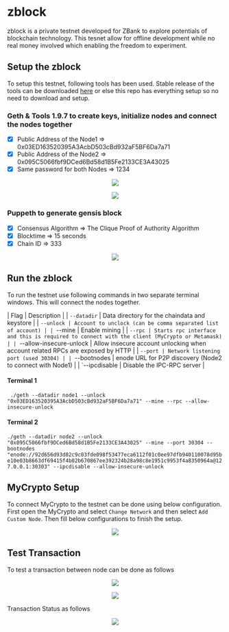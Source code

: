 # zblock

zblock is a private testnet developed for ZBank to explore potentials of blockchain technology. This tesnet allow for offline development while no real money involved which enabling the freedom to experiment.

## Setup the zblock

To setup this testnet, following tools has been used. Stable release of the tools can be downloaded [here](https://geth.ethereum.org/downloads/) or else this repo has everything setup so no need to download and setup.

### Geth & Tools 1.9.7 to create keys, initialize nodes and connect the nodes together

- [x] Public Address of the Node1 => 0x03ED163520395A3AcbD503cBd932aF5BF6Da7a71
- [x] Public Address of the Node2 => 0x095C5066fbf9DCed6Bd58d1B5Fe2133CE3A43025
- [x] Same password for both Nodes => 1234

<p align="center">
  <img src="https://github.com/chirathlv/zblock/blob/main/Screenshots/Node_Config.PNG">
</p>
<p align="center">
  <img src="https://github.com/chirathlv/zblock/blob/main/Screenshots/Node_Initialization.PNG">
</p>

### Puppeth to generate gensis block

- [x] Consensus Algorithm => The Clique Proof of Authority Algorithm
- [x] Blocktime => 15 seconds
- [x] Chain ID => 333

<p align="center">
  <img src="https://github.com/chirathlv/zblock/blob/main/Screenshots/puppeth_config.PNG">
</p>

## Run the zblock

To run the testnet use following commands in two separate terminal windows. This will connect the nodes together.

| Flag | Description |
| `--datadir` | Data directory for the chaindata and keystore |
| `--unlock | Account to unclock (can be comma separated list of account) | | `--mine | Enable mining |
| `--rpc | Starts rpc interface and this is required to connect with the client (MyCrypto or Metamask) | | `--allow-insecure-unlock | Allow insecure account unlocking when account related RPCs are exposed by HTTP |
| `--port | Network listening port (used 30304) | | `--bootnodes | enode URL for P2P discovery (Node2 to connect with Node1) |
| `--ipcdisable | Disable the IPC-RPC server |

#### Terminal 1

` ./geth --datadir node1 --unlock "0x03ED163520395A3AcbD503cBd932aF5BF6Da7a71" --mine --rpc --allow-insecure-unlock`

#### Terminal 2

`./geth --datadir node2 --unlock "0x095C5066fbf9DCed6Bd58d1B5Fe2133CE3A43025" --mine --port 30304 --bootnodes "enode://92d656d93d82c9c03fde098f53477eca6112f01c0ee97dfb940110078d95be10e03b8663df69415f4b02b670867ee392324b28a98c8e1951c9953f4a8350964a@127.0.0.1:30303" --ipcdisable --allow-insecure-unlock`

## MyCrypto Setup

To connect MyCrypto to the testnet can be done using below configuration. First open the MyCrypto and select `Change Network` and then select `Add Custom Node`. Then fill below configurations to finish the setup.

<p align="center">
  <img src="https://github.com/chirathlv/zblock/blob/main/Screenshots/MyCryptoConfig.PNG">
</p>

## Test Transaction

To test a transaction between node can be done as follows

<p align="center">
  <img src="https://github.com/chirathlv/zblock/blob/main/Screenshots/Transaction_step_01.PNG">
</p>

<p align="center">
  <img src="https://github.com/chirathlv/zblock/blob/main/Screenshots/Transaction_step_02.PNG">
</p>

Transaction Status as follows

<p align="center">
  <img src="https://github.com/chirathlv/zblock/blob/main/Screenshots/Transaction_Status.PNG">
</p>
